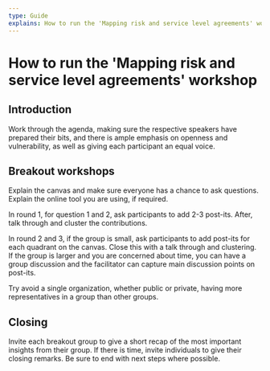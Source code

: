```yaml
---
type: Guide
explains: How to run the 'Mapping risk and service level agreements' workshop
---
```


# How to run the 'Mapping risk and service level agreements' workshop

## Introduction

Work through the agenda, making sure the respective speakers have prepared their bits, and there is ample emphasis on openness and vulnerability, as well as giving each participant an equal voice.

## Breakout workshops

Explain the canvas and make sure everyone has a chance to ask questions.
Explain the online tool you are using, if required.

In round 1, for question 1 and 2, ask participants to add 2-3 post-its.
After, talk through and cluster the contributions.

In round 2 and 3, if the group is small, ask participants to add post-its for each quadrant on the canvas.
Close this with a talk through and clustering.
If the group is larger and you are concerned about time, you can have a group discussion and the facilitator can capture main discussion points on post-its.

Try avoid a single organization, whether public or private, having more representatives in a group than other groups.

## Closing

Invite each breakout group to give a short recap of the most important insights from their group. If there is time, invite individuals to give their closing remarks. Be sure to end with next steps where possible.
